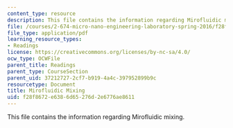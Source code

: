 ```yaml
---
content_type: resource
description: This file contains the information regarding Mirofluidic mixing.
file: /courses/2-674-micro-nano-engineering-laboratory-spring-2016/f28f8672e6386d65276d2e6776ae8611_MIT2_674S16_MicrofluidcMix.pdf
file_type: application/pdf
learning_resource_types:
- Readings
license: https://creativecommons.org/licenses/by-nc-sa/4.0/
ocw_type: OCWFile
parent_title: Readings
parent_type: CourseSection
parent_uid: 37212727-2cf7-b919-4a4c-397952899b9c
resourcetype: Document
title: Mirofluidic Mixing
uid: f28f8672-e638-6d65-276d-2e6776ae8611
---
```

This file contains the information regarding Mirofluidic mixing.